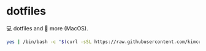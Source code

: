# dotfiles

💻 dotfiles and 🦄 more (MacOS).

```sh
yes | /bin/bash -c "$(curl -sSL https://raw.githubusercontent.com/kimcuong060498/dotfiles/main/installation.sh)"
```